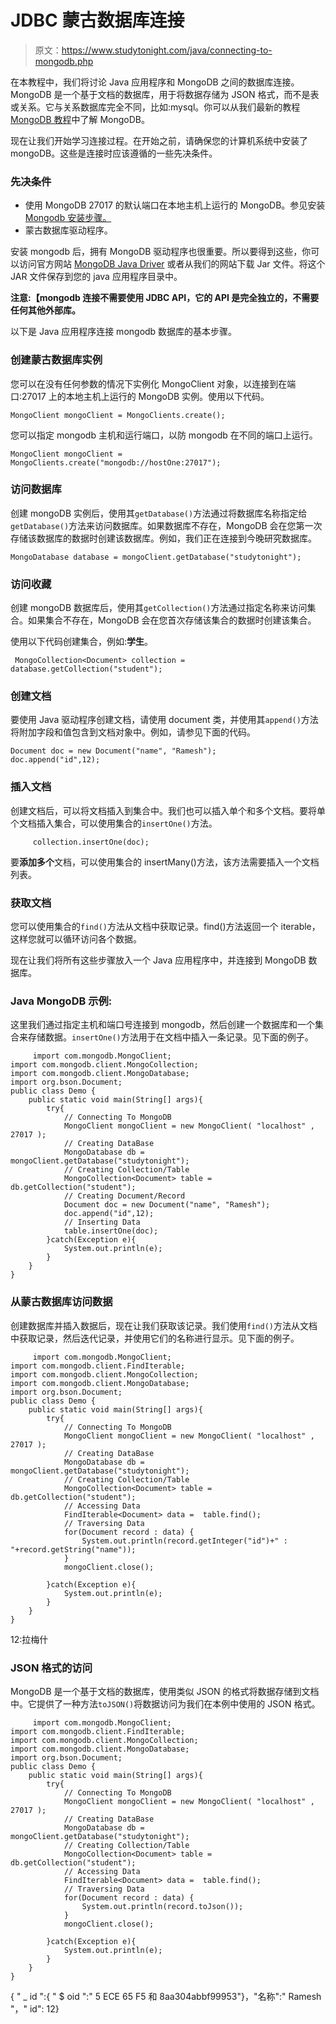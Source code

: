 # JDBC 蒙古数据库连接

> 原文：<https://www.studytonight.com/java/connecting-to-mongodb.php>

在本教程中，我们将讨论 Java 应用程序和 MongoDB 之间的数据库连接。MongoDB 是一个基于文档的数据库，用于将数据存储为 JSON 格式，而不是表或关系。它与关系数据库完全不同，比如:mysql。你可以从我们最新的教程 [MongoDB 教程](https://www.studytonight.com/mongodb/)中了解 MongoDB。

现在让我们开始学习连接过程。在开始之前，请确保您的计算机系统中安装了 mongoDB。这些是连接时应该遵循的一些先决条件。

### 先决条件

*   使用 MongoDB 27017 的默认端口在本地主机上运行的 MongoDB。参见安装 [Mongodb 安装步骤。](https://www.studytonight.com/mongodb/setup-mongodb)
*   蒙古数据库驱动程序。

安装 mongodb 后，拥有 MongoDB 驱动程序也很重要。所以要得到这些，你可以访问官方网站 [MongoDB Java Driver](http://mongodb.github.io/mongo-java-driver/4.0/driver/getting-started/installation/) 或者从我们的网站下载 Jar 文件。将这个 JAR 文件保存到您的 java 应用程序目录中。

**注意:【mongodb 连接不需要使用 JDBC API，它的 API 是完全独立的，不需要任何其他外部库。**

以下是 Java 应用程序连接 mongodb 数据库的基本步骤。

### 创建蒙古数据库实例

您可以在没有任何参数的情况下实例化 MongoClient 对象，以连接到在端口:27017 上的本地主机上运行的 MongoDB 实例。使用以下代码。

```
MongoClient mongoClient = MongoClients.create();
```

您可以指定 mongodb 主机和运行端口，以防 mongodb 在不同的端口上运行。

```
MongoClient mongoClient = MongoClients.create("mongodb://hostOne:27017");
```

### 访问数据库

创建 mongoDB 实例后，使用其`getDatabase()`方法通过将数据库名称指定给`getDatabase()`方法来访问数据库。如果数据库不存在，MongoDB 会在您第一次存储该数据库的数据时创建该数据库。例如，我们正在连接到今晚研究数据库。

```
MongoDatabase database = mongoClient.getDatabase("studytonight");
```

### 访问收藏

创建 mongoDB 数据库后，使用其`getCollection()`方法通过指定名称来访问集合。如果集合不存在，MongoDB 会在您首次存储该集合的数据时创建该集合。

使用以下代码创建集合，例如:**学生**。

```
 MongoCollection<Document> collection = database.getCollection("student");
```

### 创建文档

要使用 Java 驱动程序创建文档，请使用 document 类，并使用其`append()`方法将附加字段和值包含到文档对象中。例如，请参见下面的代码。

```
Document doc = new Document("name", "Ramesh");
doc.append("id",12); 
```

### 插入文档

创建文档后，可以将文档插入到集合中。我们也可以插入单个和多个文档。要将单个文档插入集合，可以使用集合的`insertOne()`方法。

```
	 collection.insertOne(doc); 

```

要**添加多个**文档，可以使用集合的 insertMany()方法，该方法需要插入一个文档列表。

### 获取文档

您可以使用集合的`find()`方法从文档中获取记录。find()方法返回一个 iterable，这样您就可以循环访问各个数据。

现在让我们将所有这些步骤放入一个 Java 应用程序中，并连接到 MongoDB 数据库。

### Java MongoDB 示例:

这里我们通过指定主机和端口号连接到 mongodb，然后创建一个数据库和一个集合来存储数据。`insertOne()`方法用于在文档中插入一条记录。见下面的例子。

```
	 import com.mongodb.MongoClient;  
import com.mongodb.client.MongoCollection;  
import com.mongodb.client.MongoDatabase;  
import org.bson.Document;  
public class Demo {  
	public static void main(String[] args){  
		try{  
			// Connecting To MongoDB  
			MongoClient mongoClient = new MongoClient( "localhost" , 27017 );  
			// Creating DataBase   
			MongoDatabase db = mongoClient.getDatabase("studytonight");  
			// Creating Collection/Table  
			MongoCollection<Document> table = db.getCollection("student");  
			// Creating Document/Record    
			Document doc = new Document("name", "Ramesh");  
			doc.append("id",12);  
			// Inserting Data  
			table.insertOne(doc);  
		}catch(Exception e){  
			System.out.println(e);  
		}  
	}  
} 

```

### 从蒙古数据库访问数据

创建数据库并插入数据后，现在让我们获取该记录。我们使用`find()`方法从文档中获取记录，然后迭代记录，并使用它们的名称进行显示。见下面的例子。

```
	 import com.mongodb.MongoClient;
import com.mongodb.client.FindIterable;
import com.mongodb.client.MongoCollection;  
import com.mongodb.client.MongoDatabase;  
import org.bson.Document;  
public class Demo {  
	public static void main(String[] args){  
		try{  
			// Connecting To MongoDB  
			MongoClient mongoClient = new MongoClient( "localhost" , 27017 );  
			// Creating DataBase   
			MongoDatabase db = mongoClient.getDatabase("studytonight");  
			// Creating Collection/Table  
			MongoCollection<Document> table = db.getCollection("student");  
			// Accessing Data
			FindIterable<Document> data =  table.find();
			// Traversing Data
			for(Document record : data) {
				System.out.println(record.getInteger("id")+" : "+record.getString("name"));
			}
			mongoClient.close();

		}catch(Exception e){  
			System.out.println(e);  
		}  
	}
} 

```

12:拉梅什

### JSON 格式的访问

MongoDB 是一个基于文档的数据库，使用类似 JSON 的格式将数据存储到文档中。它提供了一种方法`toJSON()`将数据访问为我们在本例中使用的 JSON 格式。

```
	 import com.mongodb.MongoClient;
import com.mongodb.client.FindIterable;
import com.mongodb.client.MongoCollection;  
import com.mongodb.client.MongoDatabase;  
import org.bson.Document;  
public class Demo {  
	public static void main(String[] args){  
		try{  
			// Connecting To MongoDB  
			MongoClient mongoClient = new MongoClient( "localhost" , 27017 );  
			// Creating DataBase   
			MongoDatabase db = mongoClient.getDatabase("studytonight");  
			// Creating Collection/Table  
			MongoCollection<Document> table = db.getCollection("student");  
			// Accessing Data
			FindIterable<Document> data =  table.find();
			// Traversing Data
			for(Document record : data) {
				System.out.println(record.toJson());
			}
			mongoClient.close();

		}catch(Exception e){  
			System.out.println(e);  
		}  
	}
} 

```

{ " _ id ":{ " $ oid ":" 5 ECE 65 F5 和 8aa304abbf99953"}，"名称":" Ramesh "，" id": 12}